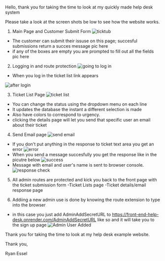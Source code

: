 
Hello, thank you for taking the time to look at my quickly made help desk system

Please take a look at the screen shots be low to see how the website works.



1. Main Page and Customer Submit Form
![ticktub](./readmepics/Ticket%20Submit%20Form.png "Ticket Submit Form")
- The customer can submit their issuse on this page; succesful submissions return a succes message
pic here
- if any of the boxes are empty you are prompted to fill out all the fields
pic here



2. Logging in and route protection
![going to log in](./readmepics/Going%20to%20log%20in.png "Going to log in")
- When you log in the ticket list link appears

![after login](./readmepics/after%20login.png "after login")

3. Ticket List Page
![ticket list](./readmepics/Ticket%20List%20View%20.png "ticket list")
- You can change the status using the dropdown menu on each line
- It updates the database the instant a different selection is made
- Also have colors to correspond to urgency. 
- clicking the details page will let you send that specific user an email about their ticket

4. Send Email page
![send email](./readmepics/send%20response%20page.png "sending email")
- If you don't put anything in the response to ticket text area you get an error
![error](./readmepics/error%20send%20response.png "email error")
- When you send a message succesfully you get the response like in the picutre below
![success](./readmepics/sucess%20send%20message.png "email success")
- Message with email and user's name is sent to browser console.
![response check](./readmepics/response%20check.png "response check")


5. All admin routes are protected and kick you back to the front page with the ticket submission form
   -Ticket Lists page
   -Ticket details/email response page

6. Addiing a new admin use is done by knowing the route extension to type into the browser
- in this case you just add AdminAddSecretURL to https://front-end-help-desk.onrender.com/AdminAddSecretURL like so and it will take you to the sign up page
![Admin User Added](./readmepics/user%20added.png "Admin User Added")


Thank you for taking the time to look at my help desk example website.

Thank you,

Ryan Essel






